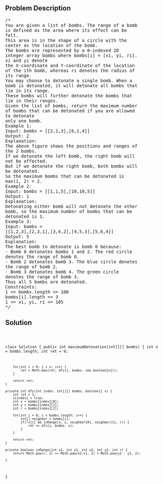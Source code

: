 <!--
<style>
  body { font-family: Arial, sans-serif; }
  .container { max-width: 100%; margin: 0 auto; padding: 10px; }
  .comment-block { max-width: 30%; background-color: #f9f9f9; padding: 10px; border-left: 5px solid #ccc; overflow-wrap: break-word; white-space: pre-wrap; }
  .code-block { background-color: #f4f4f4; padding: 10px; border: 1px solid #ddd; overflow-wrap: break-word; white-space: pre-wrap; }
</style>
-->

<div class='container'>
<h2>Problem Description</h2>
<div class='comment-block'>
<pre>
/*
You are given a list of bombs. The range of a bomb
is defined as the area where its effect can be
felt.
This area is in the shape of a circle with the
center as the location of the bomb.
The bombs are represented by a 0-indexed 2D
integer array bombs where bombs[i] = [xi, yi, ri].
xi and yi denote
the X-coordinate and Y-coordinate of the location
of the ith bomb, whereas ri denotes the radius of
its range.
You may choose to detonate a single bomb. When a
bomb is detonated, it will detonate all bombs that
lie in its range.
These bombs will further detonate the bombs that
lie in their ranges.
Given the list of bombs, return the maximum number
of bombs that can be detonated if you are allowed
to detonate
only one bomb.
Example 1:
Input: bombs = [[2,1,3],[6,1,4]]
Output: 2
Explanation:
The above figure shows the positions and ranges of
the 2 bombs.
If we detonate the left bomb, the right bomb will
not be affected.
But if we detonate the right bomb, both bombs will
be detonated.
So the maximum bombs that can be detonated is
max(1, 2) = 2.
Example 2:
Input: bombs = [[1,1,5],[10,10,5]]
Output: 1
Explanation:
Detonating either bomb will not detonate the other
bomb, so the maximum number of bombs that can be
detonated is 1.
Example 3:
Input: bombs =
[[1,2,3],[2,3,1],[3,4,2],[4,5,3],[5,6,4]]
Output: 5
Explanation:
The best bomb to detonate is bomb 0 because:
- Bomb 0 detonates bombs 1 and 2. The red circle
denotes the range of bomb 0.
- Bomb 2 detonates bomb 3. The blue circle denotes
the range of bomb 2.
- Bomb 3 detonates bomb 4. The green circle
denotes the range of bomb 3.
Thus all 5 bombs are detonated.
Constraints:
1 <= bombs.length <= 100
bombs[i].length == 3
1 <= xi, yi, ri <= 105
*/
</pre>
</div>

<h2>Solution</h2>
<div class='code-block'>
<pre><code class='language-java'>

class Solution {
    public int maximumDetonation(int[][] bombs) {
        int n = bombs.length;
        int ret = 0;

        for(int i = 0; i < n; i++) {
            ret = Math.max(ret, dfs(i, bombs, new boolean[n]));
        }

        return ret; 
    }

    private int dfs(int index, int[][] bombs, boolean[] v) {
        int ret = 1;
        v[index] = true;
        int x = bombs[index][0];
        int y = bombs[index][1];
        int r = bombs[index][2];

        for(int i = 0; i < bombs.length; i++) {
            int[] neighbor = bombs[i];
            if(!v[i] && inRange(x, y, neighbor[0], neighbor[1], r)) {
                ret += dfs(i, bombs, v);
            }
        }

        return ret;
    }

    private boolean inRange(int x1, int y1, int x2, int y2, int r) {
        return Math.pow(r, 2) >= Math.pow(x2-x1, 2) + Math.pow(y2 - y1, 2);

    }
}</code></pre>
</div>
</div>
